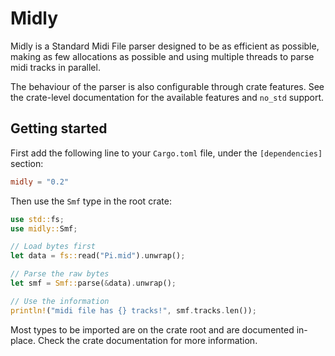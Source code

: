 # Midly

Midly is a Standard Midi File parser designed to be as efficient as possible,
making as few allocations as possible and using multiple threads to parse midi
tracks in parallel.

The behaviour of the parser is also configurable through crate features.
See the crate-level documentation for the available features and `no_std`
support.

## Getting started

First add the following line to your `Cargo.toml` file, under the
`[dependencies]` section:

```toml
midly = "0.2"
```

Then use the `Smf` type in the root crate:

```rust
use std::fs;
use midly::Smf;

// Load bytes first
let data = fs::read("Pi.mid").unwrap();

// Parse the raw bytes
let smf = Smf::parse(&data).unwrap();

// Use the information
println!("midi file has {} tracks!", smf.tracks.len());
```

Most types to be imported are on the crate root and are documented in-place.
Check the crate documentation for more information.
